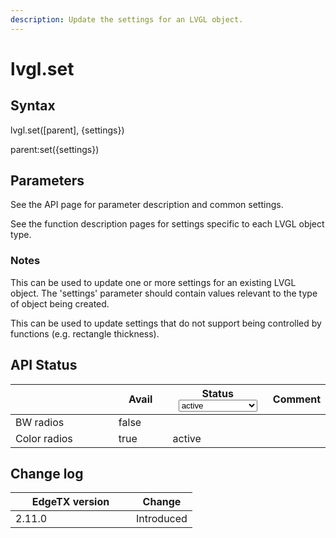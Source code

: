 ```yaml
---
description: Update the settings for an LVGL object.
---
```


# lvgl.set

## Syntax

lvgl.set(\[parent], {settings})

parent:set({settings})

## Parameters

See the API page for parameter description and common settings.

See the function description pages for settings specific to each LVGL object type.

### Notes

This can be used to update one or more settings for an existing LVGL object. The 'settings' parameter should contain values relevant to the type of object being created.

This can be used to update settings that do not support being controlled by functions (e.g. rectangle thickness).

## API Status

<table><thead><tr><th width="153"></th><th width="72" data-type="checkbox">Avail</th><th width="145">Status<select><option value="93c8b010d44e45efaec5c0c14d3992ac" label="active" color="blue"></option><option value="7e7074d1164048e3b0b24a02b4300f6c" label="to be depreciated" color="blue"></option></select></th><th>Comment</th></tr></thead><tbody><tr><td>BW radios</td><td>false</td><td></td><td></td></tr><tr><td>Color radios</td><td>true</td><td><span data-option="93c8b010d44e45efaec5c0c14d3992ac">active</span></td><td></td></tr></tbody></table>

## Change log

<table><thead><tr><th width="177">EdgeTX version</th><th>Change</th></tr></thead><tbody><tr><td>2.11.0</td><td>Introduced</td></tr></tbody></table>
